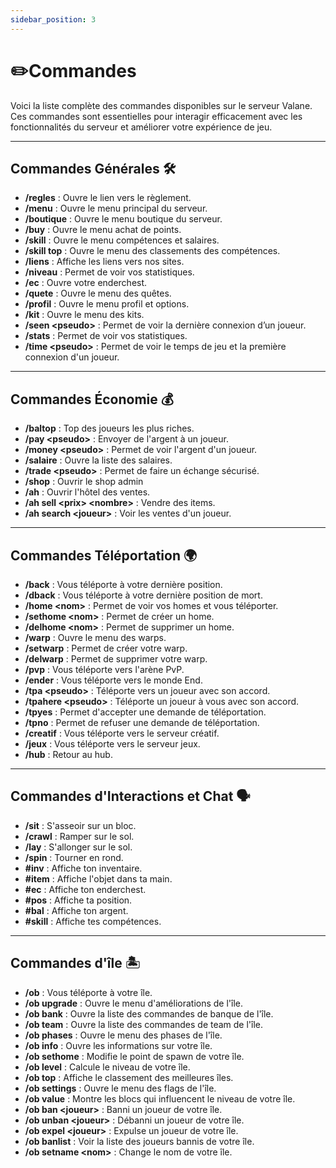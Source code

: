 ```yaml
---
sidebar_position: 3
---
```


# ✏️Commandes

Voici la liste complète des commandes disponibles sur le serveur Valane. Ces commandes sont essentielles pour interagir efficacement avec les fonctionnalités du serveur et améliorer votre expérience de jeu.

---

## Commandes Générales 🛠️
- **/regles** : Ouvre le lien vers le règlement.
- **/menu** : Ouvre le menu principal du serveur.
- **/boutique** : Ouvre le menu boutique du serveur.
- **/buy** : Ouvre le menu achat de points.
- **/skill** : Ouvre le menu compétences et salaires.
- **/skill top** : Ouvre le menu des classements des compétences.
- **/liens** : Affiche les liens vers nos sites.
- **/niveau** : Permet de voir vos statistiques.
- **/ec** : Ouvre votre enderchest.
- **/quete** : Ouvre le menu des quêtes.
- **/profil** : Ouvre le menu profil et options.
- **/kit** : Ouvre le menu des kits.
- **/seen \<pseudo\>** : Permet de voir la dernière connexion d’un joueur.
- **/stats** : Permet de voir vos statistiques.
- **/time \<pseudo\>** : Permet de voir le temps de jeu et la première connexion d'un joueur.

---

## Commandes Économie 💰
- **/baltop** : Top des joueurs les plus riches.
- **/pay &lt;pseudo&gt;** : Envoyer de l'argent à un joueur.
- **/money &lt;pseudo&gt;** : Permet de voir l'argent d'un joueur.
- **/salaire** : Ouvre la liste des salaires.
- **/trade &lt;pseudo&gt;** : Permet de faire un échange sécurisé.
- **/shop** : Ouvrir le shop admin
- **/ah** : Ouvrir l'hôtel des ventes.
- **/ah sell &lt;prix&gt; &lt;nombre&gt;** : Vendre des items.
- **/ah search &lt;joueur&gt;** : Voir les ventes d'un joueur.

---

## Commandes Téléportation 🌍
- **/back** : Vous téléporte à votre dernière position.
- **/dback** : Vous téléporte à votre dernière position de mort.
- **/home &lt;nom&gt;** : Permet de voir vos homes et vous téléporter.
- **/sethome &lt;nom&gt;** : Permet de créer un home.
- **/delhome &lt;nom&gt;** : Permet de supprimer un home.
- **/warp** : Ouvre le menu des warps.
- **/setwarp** : Permet de créer votre warp.
- **/delwarp** : Permet de supprimer votre warp.
- **/pvp** : Vous téléporte vers l'arène PvP.
- **/ender** : Vous téléporte vers le monde End.
- **/tpa &lt;pseudo&gt;** : Téléporte vers un joueur avec son accord.
- **/tpahere &lt;pseudo&gt;** : Téléporte un joueur à vous avec son accord.
- **/tpyes** : Permet d'accepter une demande de téléportation.
- **/tpno** : Permet de refuser une demande de téléportation.
- **/creatif** : Vous téléporte vers le serveur créatif.
- **/jeux** : Vous téléporte vers le serveur jeux.
- **/hub** : Retour au hub.

---

## Commandes d'Interactions et Chat 🗣️
- **/sit** : S'asseoir sur un bloc.
- **/crawl** : Ramper sur le sol.
- **/lay** : S'allonger sur le sol.
- **/spin** : Tourner en rond.
- **#inv** : Affiche ton inventaire.
- **#item** : Affiche l'objet dans ta main.
- **#ec** : Affiche ton enderchest.
- **#pos** : Affiche ta position.
- **#bal** : Affiche ton argent.
- **#skill** : Affiche tes compétences.

---

## Commandes d'île 🏝️
- **/ob** : Vous téléporte à votre île.
- **/ob upgrade** : Ouvre le menu d'améliorations de l'île.
- **/ob bank** : Ouvre la liste des commandes de banque de l'île.
- **/ob team** : Ouvre la liste des commandes de team de l'île.
- **/ob phases** : Ouvre le menu des phases de l'île.
- **/ob info** : Ouvre les informations sur votre île.
- **/ob sethome** : Modifie le point de spawn de votre île.
- **/ob level** : Calcule le niveau de votre île.
- **/ob top** : Affiche le classement des meilleures îles.
- **/ob settings** : Ouvre le menu des flags de l'île.
- **/ob value** : Montre les blocs qui influencent le niveau de votre île.
- **/ob ban \<joueur\>** : Banni un joueur de votre île.
- **/ob unban \<joueur\>** : Débanni un joueur de votre île.
- **/ob expel \<joueur\>** : Expulse un joueur de votre île.
- **/ob banlist** : Voir la liste des joueurs bannis de votre île.
- **/ob setname \<nom\>** : Change le nom de votre île.

